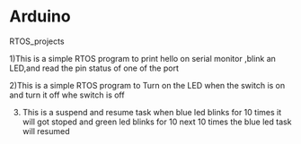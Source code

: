 # Arduino
RTOS_projects


1)This is a simple RTOS program to print hello on serial monitor ,blink an LED,and read the pin status of one of the port



2)This is a simple RTOS program to Turn on the LED when the switch is on and turn it off whe switch is off


3) This is a suspend and resume task when blue led blinks for 10 times it will got stoped and green led blinks for 10 next 10 times the blue led task will resumed 

